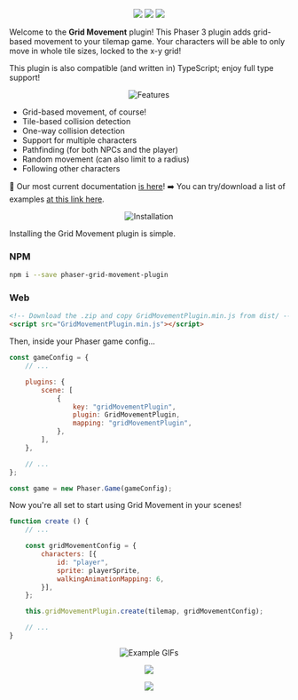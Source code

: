 <p align="center">
    <img src="https://img.shields.io/github/v/release/Annoraaq/phaser-grid-movement-plugin?style=for-the-badge&color=brightgreen">
    <img src="https://img.shields.io/github/stars/Annoraaq/phaser-grid-movement-plugin?style=for-the-badge&color=yellow">
    <img src="https://img.shields.io/badge/made%20with-TypeScript-blue?style=for-the-badge">
</p>

Welcome to the **Grid Movement** plugin! This Phaser 3 plugin adds grid-based movement to your tilemap game. Your characters will be able to only move in whole tile sizes, locked to the x-y grid!

This plugin is also compatible (and written in) TypeScript; enjoy full type support!

<p align="center">
    <img src="https://raw.githubusercontent.com/Annoraaq/phaser-grid-movement-plugin/docs/assets/other/features-label.png" alt="Features" />
</p>

* Grid-based movement, of course!
* Tile-based collision detection
* One-way collision detection
* Support for multiple characters
* Pathfinding (for both NPCs and the player)
* Random movement (can also limit to a radius)
* Following other characters

📖 Our most current documentation [is here](https://annoraaq.github.io/phaser-grid-movement-plugin/wiki/)!
➡️ You can try/download a list of examples [at this link here](https://annoraaq.github.io/phaser-grid-movement-plugin/examples/).

<p align="center">
    <img src="https://raw.githubusercontent.com/Annoraaq/phaser-grid-movement-plugin/docs/assets/other/installation-label.png" alt="Installation" />
</p>

Installing the Grid Movement plugin is simple.

### NPM
```bash
npm i --save phaser-grid-movement-plugin
```

### Web
```html
<!-- Download the .zip and copy GridMovementPlugin.min.js from dist/ -->
<script src="GridMovementPlugin.min.js"></script>
```

Then, inside your Phaser game config...

```javascript
const gameConfig = {
    // ...

    plugins: {
        scene: [
            {
                key: "gridMovementPlugin",
                plugin: GridMovementPlugin,
                mapping: "gridMovementPlugin",
            },
        ],
    },

    // ...
};

const game = new Phaser.Game(gameConfig);
```

Now you're all set to start using Grid Movement in your scenes!

```javascript
function create () {
    // ...

    const gridMovementConfig = {
        characters: [{
            id: "player",
            sprite: playerSprite,
            walkingAnimationMapping: 6,
        }],
    };

    this.gridMovementPlugin.create(tilemap, gridMovementConfig);

    // ...
}
```

<p align="center">
    <img src="https://raw.githubusercontent.com/Annoraaq/phaser-grid-movement-plugin/docs/assets/other/gifs-label.png" alt="Example GIFs" />
</p>
<p align="center">
    <img src="https://github.com/Annoraaq/phaser-grid-movement-plugin/raw/master/images/movement.gif" />
</p>

<p align="center">
    <img src="https://github.com/Annoraaq/phaser-grid-movement-plugin/raw/master/images/radius-movement.gif" />
</p>